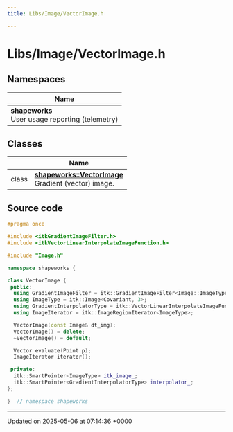 ```yaml
---
title: Libs/Image/VectorImage.h

---
```


# Libs/Image/VectorImage.h



## Namespaces

| Name           |
| -------------- |
| **[shapeworks](../Namespaces/namespaceshapeworks.md)** <br>User usage reporting (telemetry)  |

## Classes

|                | Name           |
| -------------- | -------------- |
| class | **[shapeworks::VectorImage](../Classes/classshapeworks_1_1VectorImage.md)** <br>Gradient (vector) image.  |




## Source code

```cpp
#pragma once

#include <itkGradientImageFilter.h>
#include <itkVectorLinearInterpolateImageFunction.h>

#include "Image.h"

namespace shapeworks {

class VectorImage {
 public:
  using GradientImageFilter = itk::GradientImageFilter<Image::ImageType>;
  using ImageType = itk::Image<Covariant, 3>;
  using GradientInterpolatorType = itk::VectorLinearInterpolateImageFunction<ImageType, Image::PixelType>;
  using ImageIterator = itk::ImageRegionIterator<ImageType>;

  VectorImage(const Image& dt_img);
  VectorImage() = delete;
  ~VectorImage() = default;

  Vector evaluate(Point p);
  ImageIterator iterator();

 private:
  itk::SmartPointer<ImageType> itk_image_;
  itk::SmartPointer<GradientInterpolatorType> interpolator_;
};

}  // namespace shapeworks
```


-------------------------------

Updated on 2025-05-06 at 07:14:36 +0000
